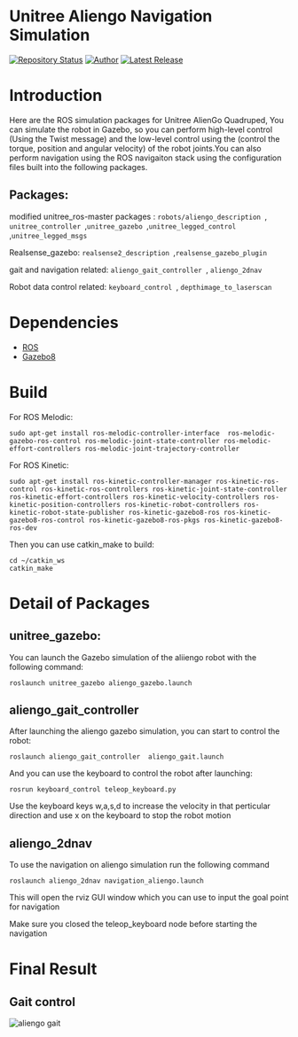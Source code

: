 # Unitree Aliengo Navigation Simulation
[![Repository Status](https://img.shields.io/badge/Repository%20Status-Maintained-dark%20green.svg)](https://github.com/guru-narayana/Aliengo_Nav-sim)
[![Author](https://img.shields.io/badge/Author-Nara%20Guru%20Narayanaswamy-blue)](https://www.linkedin.com/in/nara-guru-narayanaswamy-658a811b0/)
[![Latest Release](https://img.shields.io/badge/Latest%20Release-27%20July%202022-yellow.svg)](https://github.com/guru-narayana/Aliengo_Nav-sim/releases/tag/v3.0)
# Introduction
Here are the ROS simulation packages for Unitree AlienGo Quadruped, You can simulate the robot in Gazebo, so you can perform high-level control (Using the Twist message) and the low-level control using the (control the torque, position and angular velocity) of the robot joints.You can also perform navigation using the ROS navigaiton stack using the configuration files built into the following packages.

## Packages:
modified unitree_ros-master packages :  `robots/aliengo_description `, `unitree_controller `,`unitree_gazebo `,`unitree_legged_control `,`unitree_legged_msgs `

Realsense_gazebo: `realsense2_description `,`realsense_gazebo_plugin`

gait and navigation related: `aliengo_gait_controller `, `aliengo_2dnav`

Robot data control related: `keyboard_control `, `depthimage_to_laserscan`

# Dependencies
* [ROS](https://www.ros.org/)
* [Gazebo8](http://gazebosim.org/)
# Build
<!-- If you would like to fully compile the `unitree_ros`, please run the following command to install relative packages. -->

For ROS Melodic:
```
sudo apt-get install ros-melodic-controller-interface  ros-melodic-gazebo-ros-control ros-melodic-joint-state-controller ros-melodic-effort-controllers ros-melodic-joint-trajectory-controller
```
For ROS Kinetic:
```
sudo apt-get install ros-kinetic-controller-manager ros-kinetic-ros-control ros-kinetic-ros-controllers ros-kinetic-joint-state-controller ros-kinetic-effort-controllers ros-kinetic-velocity-controllers ros-kinetic-position-controllers ros-kinetic-robot-controllers ros-kinetic-robot-state-publisher ros-kinetic-gazebo8-ros ros-kinetic-gazebo8-ros-control ros-kinetic-gazebo8-ros-pkgs ros-kinetic-gazebo8-ros-dev
```


Then you can use catkin_make to build:
```
cd ~/catkin_ws
catkin_make
```

# Detail of Packages

## unitree_gazebo:
You can launch the Gazebo simulation of the aliiengo robot with the following command:
```
roslaunch unitree_gazebo aliengo_gazebo.launch
```

## aliengo_gait_controller
After launching the aliengo gazebo simulation, you can start to control the robot:
```
roslaunch aliengo_gait_controller  aliengo_gait.launch
```

And you can use the keyboard to control the robot after launching:
```
rosrun keyboard_control teleop_keyboard.py
```
Use the keyboard keys w,a,s,d to increase the velocity in that perticular direction and use x on the keyboard to stop the robot motion 
## aliengo_2dnav
To use the navigation on aliengo simulation run the following command
```
roslaunch aliengo_2dnav navigation_aliengo.launch
```
This will open the rviz GUI window which you can use to input the goal point for navigation

Make sure you closed the teleop_keyboard node before starting the navigation

# Final Result
## Gait control
![aliengo gait](https://github.com/guru-narayana/Aliengo_Nav-sim/blob/main/data/aliengo_gait.gif)
